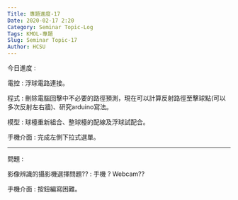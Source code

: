 ```yaml
---
Title: 專題進度-17
Date: 2020-02-17 2:20
Category: Seminar Topic-Log
Tags: KMOL-專題
Slug: Seminar Topic-17
Author: HCSU
---
```


今日進度 :

電控 : 浮球電路連接。

程式 : 刪除電腦回擊中不必要的路徑預測，現在可以計算反射路徑至擊球點(可以多次反射左右牆)、研究arduino寫法。

模型 : 球檯重新組合、整球檯的配線及浮球試配合。

手機介面 : 完成左側下拉式選單。

---

問題 : 

影像辨識的攝影機選擇問題?? : 手機 ? Webcam??

手機介面 : 按鈕編寫困難。


